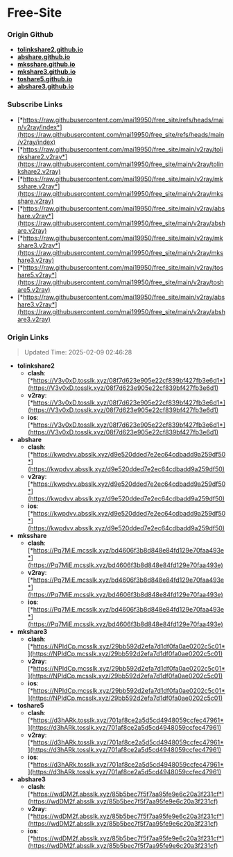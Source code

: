 # Free-Site

### Origin Github

- [**tolinkshare2.github.io**](https://github.com/tolinkshare2/tolinkshare2.github.io)
- [**abshare.github.io**](https://github.com/abshare/abshare.github.io)
- [**mksshare.github.io**](https://github.com/mksshare/mksshare.github.io)
- [**mkshare3.github.io**](https://github.com/mkshare3/mkshare3.github.io)
- [**toshare5.github.io**](https://github.com/toshare5/toshare5.github.io)
- [**abshare3.github.io**](https://github.com/abshare3/abshare3.github.io)

### Subscribe Links

- [*https://raw.githubusercontent.com/mai19950/free_site/refs/heads/main/v2ray/index*](https://raw.githubusercontent.com/mai19950/free_site/refs/heads/main/v2ray/index)
- [*https://raw.githubusercontent.com/mai19950/free_site/main/v2ray/tolinkshare2.v2ray*](https://raw.githubusercontent.com/mai19950/free_site/main/v2ray/tolinkshare2.v2ray)
- [*https://raw.githubusercontent.com/mai19950/free_site/main/v2ray/mksshare.v2ray*](https://raw.githubusercontent.com/mai19950/free_site/main/v2ray/mksshare.v2ray)
- [*https://raw.githubusercontent.com/mai19950/free_site/main/v2ray/abshare.v2ray*](https://raw.githubusercontent.com/mai19950/free_site/main/v2ray/abshare.v2ray)
- [*https://raw.githubusercontent.com/mai19950/free_site/main/v2ray/mkshare3.v2ray*](https://raw.githubusercontent.com/mai19950/free_site/main/v2ray/mkshare3.v2ray)
- [*https://raw.githubusercontent.com/mai19950/free_site/main/v2ray/toshare5.v2ray*](https://raw.githubusercontent.com/mai19950/free_site/main/v2ray/toshare5.v2ray)
- [*https://raw.githubusercontent.com/mai19950/free_site/main/v2ray/abshare3.v2ray*](https://raw.githubusercontent.com/mai19950/free_site/main/v2ray/abshare3.v2ray)

### Origin Links

> Updated Time: 2025-02-09 02:46:28

- **tolinkshare2**
  - **clash**: [*https://V3v0xD.tosslk.xyz/08f7d623e905e22cf839bf427fb3e6d1*](https://V3v0xD.tosslk.xyz/08f7d623e905e22cf839bf427fb3e6d1)
  - **v2ray**: [*https://V3v0xD.tosslk.xyz/08f7d623e905e22cf839bf427fb3e6d1*](https://V3v0xD.tosslk.xyz/08f7d623e905e22cf839bf427fb3e6d1)
  - **ios**: [*https://V3v0xD.tosslk.xyz/08f7d623e905e22cf839bf427fb3e6d1*](https://V3v0xD.tosslk.xyz/08f7d623e905e22cf839bf427fb3e6d1)
- **abshare**
  - **clash**: [*https://kwpdvv.absslk.xyz/d9e520dded7e2ec64cdbadd9a259df50*](https://kwpdvv.absslk.xyz/d9e520dded7e2ec64cdbadd9a259df50)
  - **v2ray**: [*https://kwpdvv.absslk.xyz/d9e520dded7e2ec64cdbadd9a259df50*](https://kwpdvv.absslk.xyz/d9e520dded7e2ec64cdbadd9a259df50)
  - **ios**: [*https://kwpdvv.absslk.xyz/d9e520dded7e2ec64cdbadd9a259df50*](https://kwpdvv.absslk.xyz/d9e520dded7e2ec64cdbadd9a259df50)
- **mksshare**
  - **clash**: [*https://Pq7MiE.mcsslk.xyz/bd4606f3b8d848e84fd129e70faa493e*](https://Pq7MiE.mcsslk.xyz/bd4606f3b8d848e84fd129e70faa493e)
  - **v2ray**: [*https://Pq7MiE.mcsslk.xyz/bd4606f3b8d848e84fd129e70faa493e*](https://Pq7MiE.mcsslk.xyz/bd4606f3b8d848e84fd129e70faa493e)
  - **ios**: [*https://Pq7MiE.mcsslk.xyz/bd4606f3b8d848e84fd129e70faa493e*](https://Pq7MiE.mcsslk.xyz/bd4606f3b8d848e84fd129e70faa493e)
- **mkshare3**
  - **clash**: [*https://NPIdCp.mcsslk.xyz/29bb592d2efa7d1df0fa0ae0202c5c01*](https://NPIdCp.mcsslk.xyz/29bb592d2efa7d1df0fa0ae0202c5c01)
  - **v2ray**: [*https://NPIdCp.mcsslk.xyz/29bb592d2efa7d1df0fa0ae0202c5c01*](https://NPIdCp.mcsslk.xyz/29bb592d2efa7d1df0fa0ae0202c5c01)
  - **ios**: [*https://NPIdCp.mcsslk.xyz/29bb592d2efa7d1df0fa0ae0202c5c01*](https://NPIdCp.mcsslk.xyz/29bb592d2efa7d1df0fa0ae0202c5c01)
- **toshare5**
  - **clash**: [*https://d3hARk.tosslk.xyz/701af8ce2a5d5cd4948059ccfec47961*](https://d3hARk.tosslk.xyz/701af8ce2a5d5cd4948059ccfec47961)
  - **v2ray**: [*https://d3hARk.tosslk.xyz/701af8ce2a5d5cd4948059ccfec47961*](https://d3hARk.tosslk.xyz/701af8ce2a5d5cd4948059ccfec47961)
  - **ios**: [*https://d3hARk.tosslk.xyz/701af8ce2a5d5cd4948059ccfec47961*](https://d3hARk.tosslk.xyz/701af8ce2a5d5cd4948059ccfec47961)
- **abshare3**
  - **clash**: [*https://wdDM2f.absslk.xyz/85b5bec7f5f7aa95fe9e6c20a3f231cf*](https://wdDM2f.absslk.xyz/85b5bec7f5f7aa95fe9e6c20a3f231cf)
  - **v2ray**: [*https://wdDM2f.absslk.xyz/85b5bec7f5f7aa95fe9e6c20a3f231cf*](https://wdDM2f.absslk.xyz/85b5bec7f5f7aa95fe9e6c20a3f231cf)
  - **ios**: [*https://wdDM2f.absslk.xyz/85b5bec7f5f7aa95fe9e6c20a3f231cf*](https://wdDM2f.absslk.xyz/85b5bec7f5f7aa95fe9e6c20a3f231cf)
